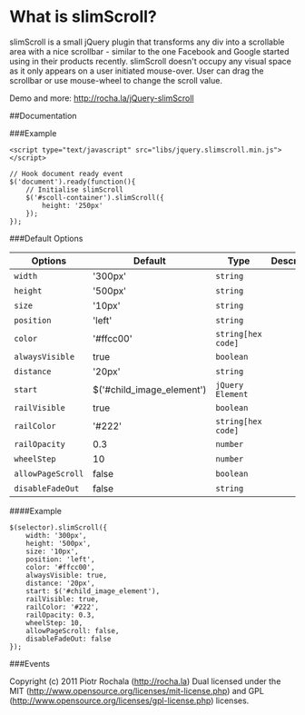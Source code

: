# What is slimScroll?

slimScroll is a small jQuery plugin that transforms any div into a scrollable area with a nice scrollbar - similar to the one Facebook and Google started using in their products recently. slimScroll doesn't occupy any visual space as it only appears on a user initiated mouse-over. User can drag the scrollbar or use mouse-wheel to change the scroll value.

Demo and more: http://rocha.la/jQuery-slimScroll

##Documentation

###Example
```
<script type="text/javascript" src="libs/jquery.slimscroll.min.js"></script>

// Hook document ready event
$('document').ready(function(){
    // Initialise slimScroll
    $('#scoll-container').slimScroll({
        height: '250px'
    });
});
```

###Default Options

| Options           | Default                   | Type              |   Description |
| ----------------- | ------------------------- | ----------------- | --------------
| `width`           | '300px'                   | `string`          |  |
| `height`          | '500px'                   | `string`          |  |
| `size`            | '10px'                    | `string`          |  |
| `position`        | 'left'                    | `string`          |  |
| `color`           | '#ffcc00'                 | `string[hex code]`|  |
| `alwaysVisible`   | true                      | `boolean`         |  |
| `distance`        | '20px'                    | `string`          |  |
| `start`           | $('#child_image_element') | `jQuery Element`  |  |
| `railVisible`     | true                      | `boolean`         |  |
| `railColor`       | '#222'                    | `string[hex code]`|  |
| `railOpacity`     | 0.3                       | `number`          |  |
| `wheelStep`       | 10                        | `number`          |  |
| `allowPageScroll` | false                     | `boolean`         |  |
| `disableFadeOut`  | false                     | `string`          |  |
 
####Example
```
$(selector).slimScroll({
    width: '300px',
    height: '500px',
    size: '10px',
    position: 'left',
    color: '#ffcc00',
    alwaysVisible: true,
    distance: '20px',
    start: $('#child_image_element'),
    railVisible: true,
    railColor: '#222',
    railOpacity: 0.3,
    wheelStep: 10,
    allowPageScroll: false,
    disableFadeOut: false
});
```
###Events


Copyright (c) 2011 Piotr Rochala (http://rocha.la)
Dual licensed under the MIT (http://www.opensource.org/licenses/mit-license.php) and GPL (http://www.opensource.org/licenses/gpl-license.php) licenses.

